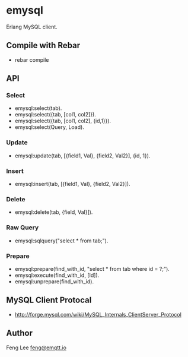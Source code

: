 
# emysql

Erlang MySQL client.

## Compile with Rebar

* rebar compile

## API

### Select

* emysql:select(tab).
* emysql:select({tab, [col1, col2]}).
* emysql:select({tab, [col1, col2], {id,1}}).
* emysql:select(Query, Load).

### Update

* emysql:update(tab, [{field1, Val}, {field2, Val2}], {id, 1}).

### Insert

* emysql:insert(tab, [{field1, Val}, {field2, Val2}]).

### Delete

* emysql:delete(tab, {field, Val}]).

### Raw Query

* emysql:sqlquery("select * from tab;").

### Prepare

* emysql:prepare(find_with_id, "select * from tab where id = ?;").
* emysql:execute(find_with_id, [Id]).
* emysql:unprepare(find_with_id).

## MySQL Client Protocal

* http://forge.mysql.com/wiki/MySQL_Internals_ClientServer_Protocol

## Author

Feng Lee <feng@emqtt.io>

